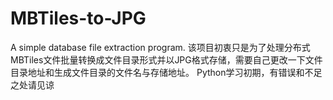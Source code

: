 # MBTiles-to-JPG
A simple database file extraction program.
该项目初衷只是为了处理分布式MBTiles文件批量转换成文件目录形式并以JPG格式存储，需要自己更改一下文件目录地址和生成文件目录的文件名与存储地址。
Python学习初期，有错误和不足之处请见谅
